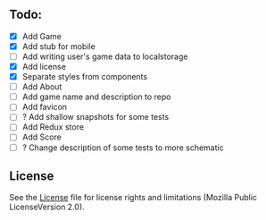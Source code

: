 ## Todo:
- [x] Add Game
- [x] Add stub for mobile
- [ ] Add writing user's game data to localstorage
- [x] Add license
- [x] Separate styles from components
- [ ] Add About
- [ ] Add game name and description to repo
- [ ] Add favicon
- [ ] ? Add shallow snapshots for some tests
- [ ] Add Redux store
- [ ] Add Score
- [ ] ? Change description of some tests to more schematic

## License
See the [License](LICENSE) file for license rights and limitations (Mozilla Public LicenseVersion 2.0).